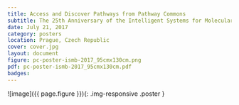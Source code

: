 ```yaml
---
title: Access and Discover Pathways from Pathway Commons
subtitle: The 25th Anniversary of the Intelligent Systems for Molecular Biology (ISMB) conference
date: July 21, 2017
category: posters
location: Prague, Czech Republic
cover: cover.jpg
layout: document
figure: pc-poster-ismb-2017_95cmx130cm.png
pdf: pc-poster-ismb-2017_95cmx130cm.pdf
badges:
---
```


  ![image]({{ page.figure }}){: .img-responsive .poster }
